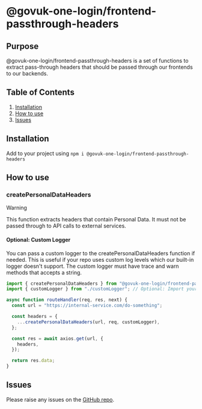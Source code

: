 # @govuk-one-login/frontend-passthrough-headers

## Purpose

@govuk-one-login/frontend-passthrough-headers is a set of functions to extract pass-through headers that should be passed through our frontends to our backends.

## Table of Contents

1. [Installation](#installation)
2. [How to use](#how-to-use)
3. [Issues](#issues)

## Installation

Add to your project using `npm i @govuk-one-login/frontend-passthrough-headers`

## How to use

### createPersonalDataHeaders

> [!WARNING]
> This function extracts headers that contain Personal Data. It must not be passed through to API calls to external services.

#### Optional: Custom Logger

You can pass a custom logger to the createPersonalDataHeaders function if needed. This is useful if your repo uses custom log levels which our built-in logger doesn't support.
The custom logger must have trace and warn methods that accepts a string.

```javascript
import { createPersonalDataHeaders } from "@govuk-one-login/frontend-passthrough-headers";
import { customLogger } from "./customLogger"; // Optional: Import your own logger

async function routeHandler(req, res, next) {
  const url = "https://internal-service.com/do-something";

  const headers = {
    ...createPersonalDataHeaders(url, req, customLogger),
  };

  const res = await axios.get(url, {
    headers,
  });

  return res.data;
}
```

## Issues

Please raise any issues on the [GitHub repo](https://github.com/govuk-one-login/frontend-passthrough-headers).
